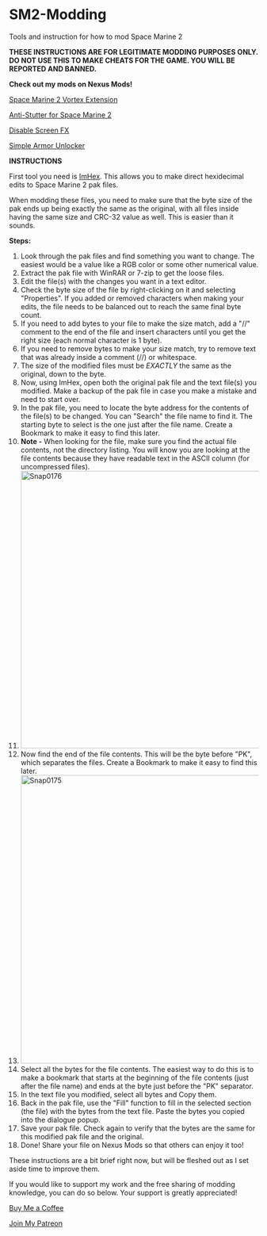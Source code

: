 # SM2-Modding
Tools and instruction for how to mod Space Marine 2

**THESE INSTRUCTIONS ARE FOR LEGITIMATE MODDING PURPOSES ONLY. DO NOT USE THIS TO MAKE CHEATS FOR THE GAME. YOU WILL BE REPORTED AND BANNED.**

**Check out my mods on Nexus Mods!**

[Space Marine 2 Vortex Extension](https://www.nexusmods.com/site/mods/961)

[Anti-Stutter for Space Marine 2](https://www.nexusmods.com/warhammer40000spacemarine2/mods/1)

[Disable Screen FX](https://www.nexusmods.com/warhammer40000spacemarine2/mods/29)

[Simple Armor Unlocker](https://www.nexusmods.com/warhammer40000spacemarine2/mods/61?tab=posts)


**INSTRUCTIONS**

First tool you need is [ImHex](https://github.com/WerWolv/ImHex). This allows you to make direct hexidecimal edits to Space Marine 2 pak files. 

When modding these files, you need to make sure that the byte size of the pak ends up being exactly the same as the original, with all files inside having the same size and CRC-32 value as well. This is easier than it sounds.


**Steps:**
1. Look through the pak files and find something you want to change. The easiest would be a value like a RGB color or some other numerical value.
2. Extract the pak file with WinRAR or 7-zip to get the loose files.
3. Edit the file(s) with the changes you want in a text editor.
4. Check the byte size of the file by right-clicking on it and selecting "Properties". If you added or removed characters when making your edits, the file needs to be balanced out to reach the same final byte count. 
5. If you need to add bytes to your file to make the size match, add a "//" comment to the end of the file and insert characters until you get the right size (each normal character is 1 byte).
6. If you need to remove bytes to make your size match, try to remove text that was already inside a comment (//) or whitespace.
7. The size of the modified files must be *EXACTLY* the same as the original, down to the byte.
8. Now, using ImHex, open both the original pak file and the text file(s) you modified. Make a backup of the pak file in case you make a mistake and need to start over.
10. In the pak file, you need to locate the byte address for the contents of the file(s) to be changed. You can "Search" the file name to find it. The starting byte to select is the one just after the file name. Create a Bookmark to make it easy to find this later.
11. **Note -** When looking for the file, make sure you find the actual file contents, not the directory listing. You will know you are looking at the file contents because they have readable text in the ASCII column (for uncompressed files).
12. <img width="560" alt="Snap0176" src="https://github.com/user-attachments/assets/537e6236-de7b-49a2-85b1-ec90f3775521">
13. Now find the end of the file contents. This will be the byte before "PK", which separates the files. Create a Bookmark to make it easy to find this later.
14. <img width="582" alt="Snap0175" src="https://github.com/user-attachments/assets/727fb4d6-5db2-48d3-84a0-f1559a85a8da">
15. Select all the bytes for the file contents. The easiest way to do this is to make a bookmark that starts at the beginning of the file contents (just after the file name) and ends at the byte just before the "PK" separator.
16. In the text file you modified, select all bytes and Copy them.
17. Back in the pak file, use the "Fill" function to fill in the selected section (the file) with the bytes from the text file. Paste the bytes you copied into the dialogue popup.
18. Save your pak file. Check again to verify that the bytes are the same for this modified pak file and the original.
19. Done! Share your file on Nexus Mods so that others can enjoy it too!

These instructions are a bit brief right now, but will be fleshed out as I set aside time to improve them.

If you would like to support my work and the free sharing of modding knowledge, you can do so below. Your support is greatly appreciated!

[Buy Me a Coffee](https://buymeacoffee.com/chemboy1)

[Join My Patreon](https://www.patreon.com/chemboy1)
